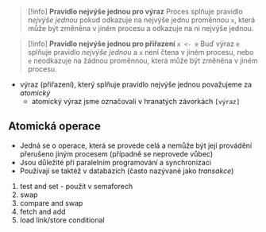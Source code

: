 >[!info]
>**Pravidlo nejvýše jednou pro výraz**
>Proces splňuje pravidlo *nejvýše jednou* pokud odkazuje na nejvýše jednu proměnnou `x`, která může být změněna v jiném procesu a odkazuje na ni nejvýše jednou.

>[!info]
>**Pravidlo nejvýše jednou pro přiřazení** `x <- e`
>Buď výraz `e` splňuje pravidlo *nejvýše jednou* a `x` není čtena v jiném procesu,
 nebo `e` neodkazuje na žádnou proměnnou, která může být změněna v jiném procesu.

- výraz (přiřazení), který splňuje pravidlo nejvýše jednou považujeme za *atomický*
	- atomický výraz jsme označovali v hranatých závorkách `[výraz]`
## Atomická operace
- Jedná se o operace, která se provede celá a nemůže být její provádění přerušeno jiným procesem (případně se neprovede vůbec)
- Jsou důležité při paralelním programování a synchronizaci
- Používají se taktéž v databázích (často nazývané jako *transakce*)
1) test and set - použit v semaforech
2) swap
3) compare and swap
4) fetch and add
5) load link/store conditional










